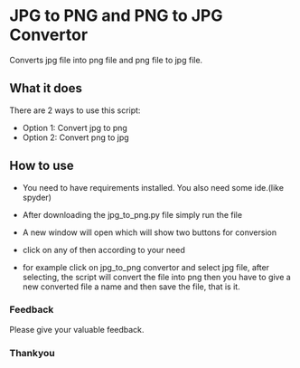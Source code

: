 # JPG to PNG and PNG to JPG Convertor

Converts jpg file into png file and png file to jpg file.

## What it does

There are 2 ways to use this script:

- Option 1: Convert jpg to png
- Option 2: Convert png to jpg

## How to use

- You need to have requirements installed. You also need some ide.(like spyder)
- After downloading the jpg_to_png.py file simply run the file

- A new window will open which will show two buttons for conversion
- click on any of then according to your need
- for example click on jpg_to_png convertor and select jpg file, after selecting, the script will convert the file into png then you have to give a new converted file a name and then save the file, that is it. 



### Feedback

Please give your valuable feedback.

### Thankyou